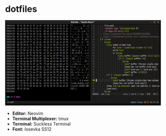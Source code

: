 # dotfiles

![preview](https://raw.githubusercontent.com/obsfx/dotfiles/master/screen.png)



- **Editor:** Neovim
- **Terminal Multiplexer:** tmux
- **Terminal:** Suckless Terminal
- **Font:** Iosevka SS12
